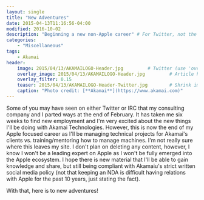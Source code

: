 ```yaml
---
layout: single
title: "New Adventures"
date: 2015-04-13T11:16:56-04:00
modified: 2016-10-02
description: "Beginning a new non-Apple career" # For Twitter, not the Title
categories:
    - "Miscellaneous"
tags:
    - Akamai
header:
    image: 2015/04/13/AKAMAILOGO-Header.jpg			# Twitter (use 'overlay_image')
    overlay_image: 2015/04/13/AKAMAILOGO-Header.jpg		    # Article header at 2048x768
    overlay_filter: 0.15
    teaser: 2015/04/13/AKAMAILOGO-Header-Twitter.jpg 		# Shrink image to 575 width
    caption: "Photo credit: [**Akamai**](https://www.akamai.com)"
---
```

Some of you may have seen on either Twitter or IRC that my consulting company and I parted ways at the end of February.  It has taken me six weeks to find new employment and I'm very excited about the new things I'll be doing with Akamai Technologies.  However, this is now the end of my Apple focused career as I'll be managing technical projects for Akamai's clients vs. training/mentoring how to manage machines.  I'm not really sure where this leaves my site.  I don't plan on deleting any content, however, I know I won't be a leading expert on Apple as I won't be fully emerged into the Apple ecosystem.  I hope there is new material that I'll be able to gain knowledge and share, but still being compliant with Akamaiu's strict written social media policy (not that keeping an NDA is difficult having relations with Apple for the past 10 years, just stating the fact).

With that, here is to new adventures!
